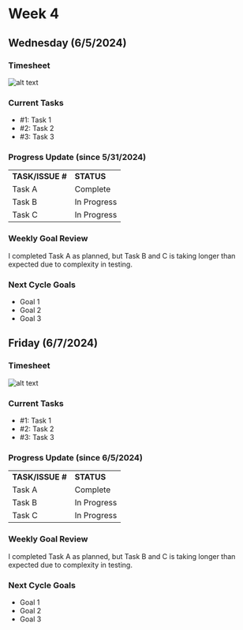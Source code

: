 
# Week 4

## Wednesday (6/5/2024)

### Timesheet
![alt text](image_url_here)

### Current Tasks
  * #1: Task 1
  * #2: Task 2
  * #3: Task 3

### Progress Update (since 5/31/2024)
<table>
    <tr>
        <td><strong>TASK/ISSUE #</strong>
        </td>
        <td><strong>STATUS</strong>
        </td>
    </tr>
    <tr>
        <!-- Task/Issue # -->
        <td>Task A
        </td>
        <!-- Status -->
        <td>Complete
        </td>
    </tr>
    <tr>
        <!-- Task/Issue # -->
        <td>Task B
        </td>
        <!-- Status -->
        <td>In Progress
        </td>
    </tr>
    <tr>
        <!-- Task/Issue # -->
        <td>Task C
        </td>
        <!-- Status -->
        <td>In Progress
        </td>
    </tr>
</table>

### Weekly Goal Review
I completed Task A as planned, but Task B and C is taking longer than expected due to complexity in testing. 

### Next Cycle Goals
  * Goal 1
  * Goal 2
  * Goal 3

<!--------------------------------------------------------------------------------------------------------------------------------------------------------------------------------------------->
## Friday (6/7/2024)

### Timesheet
![alt text](image_url_here)

### Current Tasks
  * #1: Task 1
  * #2: Task 2
  * #3: Task 3

### Progress Update (since 6/5/2024)
<table>
    <tr>
        <td><strong>TASK/ISSUE #</strong>
        </td>
        <td><strong>STATUS</strong>
        </td>
    </tr>
    <tr>
        <!-- Task/Issue # -->
        <td>Task A
        </td>
        <!-- Status -->
        <td>Complete
        </td>
    </tr>
    <tr>
        <!-- Task/Issue # -->
        <td>Task B
        </td>
        <!-- Status -->
        <td>In Progress
        </td>
    </tr>
    <tr>
        <!-- Task/Issue # -->
        <td>Task C
        </td>
        <!-- Status -->
        <td>In Progress
        </td>
    </tr>
</table>

### Weekly Goal Review
I completed Task A as planned, but Task B and C is taking longer than expected due to complexity in testing. 

### Next Cycle Goals
  * Goal 1
  * Goal 2
  * Goal 3


